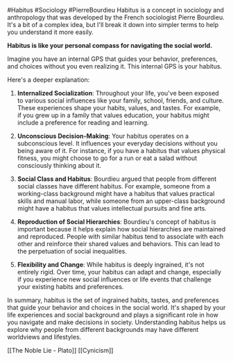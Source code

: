 #Habitus #Sociology #PierreBourdieu
Habitus is a concept in sociology and anthropology that was developed by the French sociologist Pierre Bourdieu. It's a bit of a complex idea, but I'll break it down into simpler terms to help you understand it more easily.

**Habitus is like your personal compass for navigating the social world.** 

Imagine you have an internal GPS that guides your behavior, preferences, and choices without you even realizing it. This internal GPS is your habitus.

Here's a deeper explanation:

1. **Internalized Socialization**: Throughout your life, you've been exposed to various social influences like your family, school, friends, and culture. These experiences shape your habits, values, and tastes. For example, if you grew up in a family that values education, your habitus might include a preference for reading and learning.

2. **Unconscious Decision-Making**: Your habitus operates on a subconscious level. It influences your everyday decisions without you being aware of it. For instance, if you have a habitus that values physical fitness, you might choose to go for a run or eat a salad without consciously thinking about it.

3. **Social Class and Habitus**: Bourdieu argued that people from different social classes have different habitus. For example, someone from a working-class background might have a habitus that values practical skills and manual labor, while someone from an upper-class background might have a habitus that values intellectual pursuits and fine arts.

4. **Reproduction of Social Hierarchies**: Bourdieu's concept of habitus is important because it helps explain how social hierarchies are maintained and reproduced. People with similar habitus tend to associate with each other and reinforce their shared values and behaviors. This can lead to the perpetuation of social inequalities.

5. **Flexibility and Change**: While habitus is deeply ingrained, it's not entirely rigid. Over time, your habitus can adapt and change, especially if you experience new social influences or life events that challenge your existing habits and preferences.

In summary, habitus is the set of ingrained habits, tastes, and preferences that guide your behavior and choices in the social world. It's shaped by your life experiences and social background and plays a significant role in how you navigate and make decisions in society. Understanding habitus helps us explore why people from different backgrounds may have different worldviews and lifestyles.

[[The Noble Lie - Plato]]
[[Cynicism]]